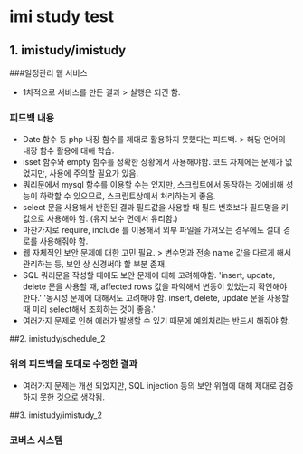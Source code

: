 # imi study test
## 1. imistudy/imistudy
 ###일정관리 웹 서비스
 - 1차적으로 서비스를 만든 결과 > 실행은 되긴 함.
 ### 피드백 내용
 - Date 함수 등 php 내장 함수를 제대로 활용하지 못했다는 피드백. > 해당 언어의 내장 함수 활용에 대해 학습.
 - isset 함수와 empty 함수를 정확한 상황에서 사용해야함. 코드 자체에는 문제가 없었지만, 사용에 주의할 필요가 있음.
 - 쿼리문에서 mysql 함수를 이용할 수는 있지만, 스크립트에서 동작하는 것에비해 성능이 하락할 수 있으므로, 스크립트상에서 처리하는게 좋음.
 - select 문을 사용해서 반환된 결과 필드값을 사용할 때 필드 번호보다 필드명을 키값으로 사용해야 함. (유지 보수 면에서 유리함.)
 - 마찬가지로 require, include 를 이용해서 외부 파일을 가져오는 경우에도 절대 경로를 사용해줘야 함.
 - 웹 자체적인 보안 문제에 대한 고민 필요. > 변수명과 전송 name 값을 다르게 해서 관리하는 등, 보안 상 신경써야 할 부분 존재.
 - SQL 쿼리문을 작성할 때에도 보안 문제에 대해 고려해야함.
 'insert, update, delete 문을 사용할 때, affected rows 값을 파악해서 변동이 있었는지 확인해야 한다.'
 '동시성 문제에 대해서도 고려해야 함. insert, delete, update 문을 사용할 때 미리 select해서 조회하는 것이 좋음.'
 - 여러가지 문제로 인해 에러가 발생할 수 있기 때문에 예외처리는 반드시 해줘야 함.

##2. imistudy/schedule_2
 ### 위의 피드백을 토대로 수정한 결과
 - 여러가지 문제는 개선 되었지만, SQL injection 등의 보안 위협에 대해 제대로 검증하지 못한 것으로 생각됨.

##3. imistudy/imistudy_2
 ### 코버스 시스템
